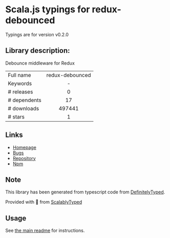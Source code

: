 
# Scala.js typings for redux-debounced

Typings are for version v0.2.0

## Library description:
Debounce middleware for Redux

|                    |                 |
| ------------------ | :-------------: |
| Full name          | redux-debounced |
| Keywords           | - |
| # releases         | 0 |
| # dependents       | 17 |
| # downloads        | 497441 |
| # stars            | 1 |

## Links
- [Homepage](https://github.com/ryanseddon/redux-debounce#readme)
- [Bugs](https://github.com/ryanseddon/redux-debounce/issues)
- [Repository](https://github.com/ryanseddon/redux-debounce)
- [Npm](https://www.npmjs.com/package/redux-debounced)
    


## Note
This library has been generated from typescript code from [DefinitelyTyped](https://definitelytyped.org).

Provided with :purple_heart: from [ScalablyTyped](https://github.com/oyvindberg/ScalablyTyped)

## Usage
See [the main readme](../../readme.md) for instructions.


